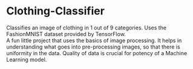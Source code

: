 # Clothing-Classifier
Classifies an image of clothing in 1 out of 9 categories. Uses the FashionMNIST dataset provided by TensorFlow.
<br>
A fun little project that uses the basics of image processing. It helps in understanding what goes into pre-processing images, so that there is uniformity in the data. Quality of data is crucial for potency of a Machine Learning model.
